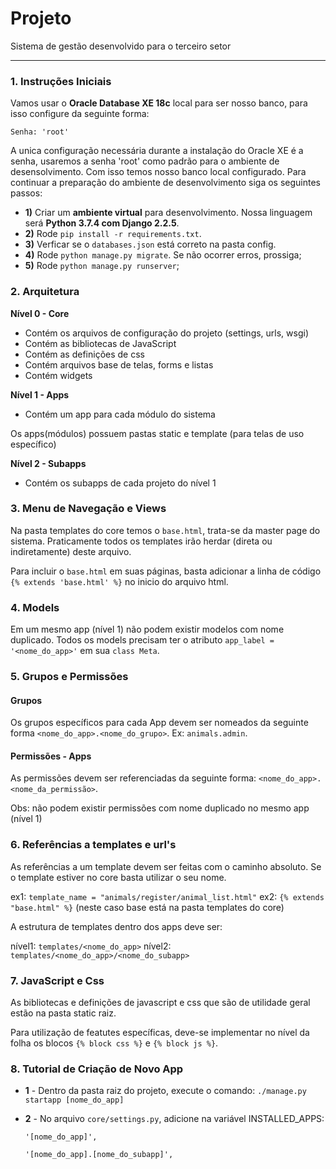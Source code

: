 # Projeto
Sistema de gestão desenvolvido para o terceiro setor
**********

### 1. Instruções Iniciais

Vamos usar o **Oracle Database XE 18c** local para ser nosso banco, para isso configure da seguinte forma:

```
Senha: 'root'
```
A unica configuração necessária durante a instalação do Oracle XE é a senha, usaremos a senha 'root' como padrão para o ambiente de desensolvimento.
Com isso temos nosso banco local configurado. Para continuar a preparação do ambiente de desenvolvimento siga os seguintes passos:

- **1)** Criar um **ambiente virtual** para desenvolvimento. Nossa linguagem será **Python 3.7.4 com Django 2.2.5**.
- **2)** Rode `pip install -r requirements.txt`.
- **3)** Verficar se o `databases.json` está correto na pasta config.
- **4)** Rode `python manage.py migrate`. Se não ocorrer erros, prossiga;
- **5)** Rode `python manage.py runserver`;

### 2. Arquitetura

**Nível 0 - Core**
* Contém os arquivos de configuração do projeto (settings, urls, wsgi)
* Contém as bibliotecas de JavaScript 
* Contém as definições de css
* Contém arquivos base de telas, forms e listas
* Contém widgets

**Nível 1 - Apps**
* Contém um app para cada módulo do sistema

Os apps(módulos) possuem pastas static e template (para telas de uso específico)

**Nível 2 - Subapps**
* Contém os subapps de cada projeto do nível 1

### 3. Menu de Navegação e Views

Na pasta templates do core temos o `base.html`, trata-se da master page do sistema. Praticamente todos os templates irão herdar (direta ou indiretamente) deste arquivo.

Para incluir o `base.html` em suas páginas, basta adicionar a linha de código `{% extends 'base.html' %}` no inicio do arquivo html.

### 4. Models

Em um mesmo app (nível 1) não podem existir modelos com nome duplicado. Todos os models precisam ter o atributo `app_label = '<nome_do_app>'` em sua `class Meta`.

### 5. Grupos e Permissões

#### Grupos
Os grupos específicos para cada App devem ser nomeados da seguinte forma `<nome_do_app>.<nome_do_grupo>`. 
Ex: `animals.admin`.

#### Permissões - Apps

As permissões devem ser referenciadas da seguinte forma: `<nome_do_app>.<nome_da_permissão>`.

Obs: não podem existir permissões com nome duplicado no mesmo app (nível 1)

### 6. Referências a templates e url's

As referências a um template devem ser feitas com o caminho absoluto. Se o template estiver no core basta utilizar o seu nome.

ex1: `template_name = "animals/register/animal_list.html"`
ex2: `{% extends "base.html" %}` (neste caso base está na pasta templates do core)

A estrutura de templates dentro dos apps deve ser:

nível1: `templates/<nome_do_app>`
nível2: `templates/<nome_do_app>/<nome_do_subapp>`

### 7. JavaScript e Css

As bibliotecas e definições de javascript e css que são de utilidade geral estão na pasta static raiz.

Para utilização de featutes específicas, deve-se implementar no nível da folha os blocos `{% block css %}` e `{% block js %}`. 

### 8. Tutorial de Criação de Novo App

- **1** - Dentro da pasta raiz do projeto, execute o comando: `./manage.py startapp [nome_do_app]`


- **2** - No arquivo `core/settings.py`, adicione na variável INSTALLED_APPS:

	`'[nome_do_app]',`
  
	`'[nome_do_app].[nome_do_subapp]',`
  
  
